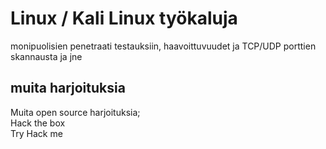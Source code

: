 # Linux / Kali Linux työkaluja

monipuolisien penetraati testauksiin, haavoittuvuudet ja TCP/UDP porttien skannausta ja jne

<!-- tämä on kopsattu toisesta versiosta, mutta poistettu turhia kuvia ja muita ohjeita (niiden kanssa ei ole tekemistä tämän "harjoitus teeman" kanssa -->

## muita harjoituksia
Muita open source harjoituksia; <br>
Hack the box <br>
Try Hack me
